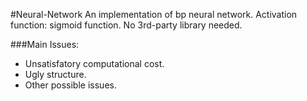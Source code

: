 #Neural-Network
An implementation of bp neural network. 
Activation function: sigmoid function. 
No 3rd-party library needed. 

###Main Issues: 
* Unsatisfatory computational cost. 
* Ugly structure. 
* Other possible issues. 
